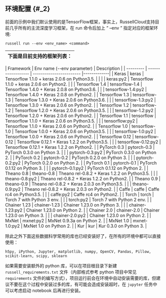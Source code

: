 ## 环境配置 {#_2}

前面的示例中我们默认使用的是TensorFlow框架，事实上，RussellCloud支持目前几乎所有的主流深度学习框架，在 run 命令后加上 ” –env ” 指定对应的框架环境:

```
russell run --env <env_name> <command>
```

| 下面是目前支持的框架列表： |
| :--- |

| Framework | Env name (--env parameter)  |  Description              | 
| --------- | ------------------ | ------------------------ |-------------|
| Keras | keras      | Tensorflow 1.1.0 + keras 2.0.6 on Python3.5. |  |
|       | keras:py2  | Tensorflow 1.1.0 + keras 2.0.6 on Python2. |  |
| Tensorflow 1.4 | tensorflow-1.4  | Tensorflow 1.4.0 + Keras 2.0.8 on Python3.6. | 
|                | tensorflow-1.4:py2  | Tensorflow 1.4.0 + Keras 2.0.8 on Python2. | 
| Tensorflow 1.3 | tensorflow-1.3  | Tensorflow 1.3.0 + Keras 2.0.6 on Python3.6. | 
|                | tensorflow-1.3:py2  | Tensorflow 1.3.0 + Keras 2.0.6 on Python2. | 
| Tensorflow 1.2 | tensorflow-1.2  | Tensorflow 1.2.0 + Keras 2.0.6 on Python3.5. | 
|                | tensorflow-1.2:py2  | Tensorflow 1.2.0 + Keras 2.0.6 on Python2. | 
| Tensorflow 1.1 | tensorflow  | Tensorflow 1.1.0 + Keras 2.0.6 on Python3.5. | 
|                | tensorflow:py2  | Tensorflow 1.1.0 + Keras 2.0.6 on Python2. | 
| Tensorflow 1.0 | tensorflow-1.0  | Tensorflow 1.0.0 + Keras 2.0.6 on Python3.5. | 
|                | tensorflow-1.0:py2  | Tensorflow 1.0.0 + Keras 2.0.6 on Python2. | 
| Tensorflow 0.12 | tensorflow-0.12  | Tensorflow 0.12.1 + Keras 1.2.2 on Python3.5. | 
|                 | tensorflow-0.12:py2  | Tensorflow 0.12.1 + Keras 1.2.2 on Python2. | 
| PyTorch 0.3 | pytorch-0.3     | PyTorch 0.3.0 on Python 3. | 
|             | pytorch-0.3:py2 | PyTorch 0.3.0 on Python 2. | 
| PyTorch 0.2 | pytorch-0.2     | PyTorch 0.2.0 on Python 3. | 
|             | pytorch-0.2:py2 | PyTorch 0.2.0 on Python 2. | 
| PyTorch 0.1 | pytorch-0.1     | PyTorch 0.1.12 on Python 3. | 
|             | pytorch-0.1:py2 | PyTorch 0.1.12 on Python 2. | 
| Theano 0.8 | theano-0.8  | Theano rel-0.8.2 + Keras 1.2.2 on Python3.5. | 
|            | theano-0.8:py2  | Theano rel-0.8.2 + Keras 1.2.2 on Python2. | 
| Theano 0.9 | theano-0.9  | Theano rel-0.8.2 + Keras 2.0.3 on Python3.5. | 
|            | theano-0.9:py2  | Theano rel-0.8.2 + Keras 2.0.3 on Python2. | 
| Caffe | caffe  | Caffe rc4 on Python3.5. | 
|       | caffe:py2  | Caffe rc4 on Python2. | 
| Torch | torch | Torch 7 with Python 3 env. | 
|       | torch:py2 | Torch 7 with Python 2 env. | 
| Chainer 1.23 | chainer-1.23 | Chainer 1.23.0 on Python 3. | 
|              | chainer-1.23:py2 | Chainer 1.23.0 on Python 2. | 
| Chainer 2.0 | chainer-2.0 | Chainer 1.23.0 on Python 3. | 
|             | chainer-2.0:py2 | Chainer 1.23.0 on Python 2. | 
| MxNet | mxnet:py2 | MxNet 0.9.3a on Python 2. | 
| MxNet 1.0 | mxnet-1.0:py2 | MxNet 1.0 on Python 2. | 
| Kur | kur | Kur 0.3.0 on Python 3. |


除此之外下面这些数据科学常用的库也已经安装好了，在所有的环境中都可以直接使用：

```
h5py, iPython, Jupyter, matplotlib, numpy, OpenCV, Pandas, Pillow, scikit-learn, scipy, sklearn
```

如果需要安装额外的 python 库，可以在项目根目录下新建 `russell_requirements.txt` 文件（内部格式参考 python 项目中常见 `requirements` 文件的编写方式），项目运行前会在环境中自动安装需要的库，但建议不要在这个过程中安装过多的库，有可能会造成安装超时，在 `jupyter` 任务中可以考虑启动 notebook 后再进行安装。